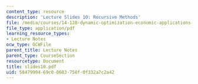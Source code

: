 ```yaml
---
content_type: resource
description: 'Lecture Slides 10: Recursive Methods'
file: /media/courses/14-128-dynamic-optimization-economic-applications-recursive-methods-spring-2003/5847990469c00683750f0f332a7c2a42_slides10.pdf
file_type: application/pdf
learning_resource_types:
- Lecture Notes
ocw_type: OCWFile
parent_title: Lecture Notes
parent_type: CourseSection
resourcetype: Document
title: slides10.pdf
uid: 58479904-69c0-0683-750f-0f332a7c2a42
---
```

